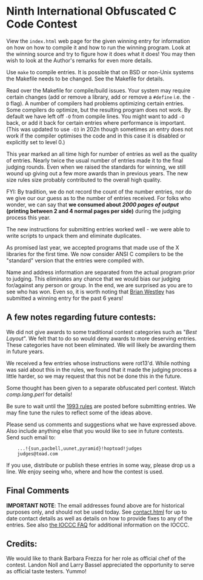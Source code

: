 # Ninth International Obfuscated C Code Contest

View the `index.html` web page for the given winning entry for information on how
on how to compile it and how to run the winning program.
Look at the winning source and try to figure how it does what it does!
You may then wish to look at the Author's remarks for even more details.

Use `make` to compile entries.  It is possible that on BSD or non-Unix
systems the Makefile needs to be changed.  See the Makefile for details.

Read over the Makefile for compile/build issues.  Your system may require
certain changes (add or remove a library, add or remove a `#define` i.e. the
`-D` flag).  A number of compilers had problems optimizing certain entries.
Some compilers do optimize, but the resulting program does not work.  By default
we have left off `-O` from compile lines.  You might want to add `-O` back, or
add it back for certain entries where performance is important. (This was
updated to use `-O3` in 202n though sometimes an entry does not work if the
compiler optimises the code and in this case it is disabled or explicitly set to
level 0.)

This year marked an all time high for number of entries as well as the
quality of entries.  Nearly twice the usual number of entries made it
to the final judging rounds.  Even when we raised the standards for
winning, we still wound up giving out a few more awards than in previous
years.  The new size rules size probably contributed to the overall
high quality.

FYI: By tradition, we do not record the count of the number entries,
nor do we give our our guess as to the number of entries
received.  For folks who wonder, we can say that **we consumed
about _2000 pages of output_ (printing between 2 and 4 normal
pages per side)** during the judging process this year.

The new instructions for submitting entries worked well - we were
able to write scripts to unpack them and eliminate duplicates.

As promised last year, we accepted programs that made use of the X
libraries for the first time.  We now consider ANSI C compilers to be
the "standard" version that the entries were compiled with.

Name and address information are separated from the actual program
prior to judging.  This eliminates any chance that we would bias our
judging for/against any person or group.  In the end, we are surprised
as you are to see who has won.  Even so, it is worth noting that
[Brian Westley](../authors.html#Brian_Westley) has submitted
a winning entry for the past 6 years!


## A few notes regarding future contests:

We did not give awards to some traditional contest categories such as
"_Best Layout_".  We felt that to do so would deny awards to more
deserving entries.  These categories have not been eliminated.  We will
likely be awarding them in future years.

We received a few entries whose instructions were rot13'd.  While
nothing was said about this in the rules, we found that it made the
judging process a little harder, so we may request that this not
be done this in the future.

Some thought has been given to a separate obfuscated perl contest.
Watch _comp.lang.perl_ for details!

Be sure to wait until the [1993 rules](../1993/rules.txt) are posted before
submitting entries.  We may fine tune the rules to reflect some of the ideas
above.

Please send us comments and suggestions what we have expressed above.
Also include anything else that you would like to see in future contests.
Send such email to:

```
    ...!{sun,pacbell,uunet,pyramid}!hoptoad!judges
    judges@toad.com
```

If you use, distribute or publish these entries in some way, please drop
us a line.  We enjoy seeing who, where and how the contest is used.


## Final Comments

**IMPORTANT NOTE**: The email addresses found above are for historical
purposes only, and should not be used today.  See
[contact.html](../contact.html) for up to date contact details
as well as details on how to provide fixes to any of the entries.
See also [the IOCCC FAQ](../faq.html) for additional information on the IOCCC.


## Credits:

We would like to thank Barbara Frezza for her role as official chef of
the contest.  Landon Noll and Larry Bassel appreciated the opportunity
to serve as official taste testers. Yummo!


<!--

    Copyright © 1984-2024 by Landon Curt Noll. All Rights Reserved.

    You are free to share and adapt this file under the terms of this license:

	Creative Commons Attribution-ShareAlike 4.0 International (CC BY-SA 4.0)

    For more information, see:

	https://creativecommons.org/licenses/by-sa/4.0/

-->

